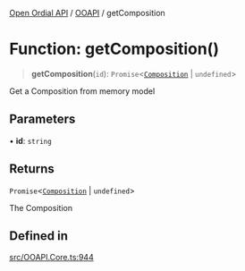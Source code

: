 [Open Ordial API](../../README.md) / [OOAPI](../README.md) / getComposition

# Function: getComposition()

> **getComposition**(`id`): `Promise`\<[`Composition`](../classes/Composition.md) \| `undefined`\>

Get a Composition from memory model

## Parameters

• **id**: `string`

## Returns

`Promise`\<[`Composition`](../classes/Composition.md) \| `undefined`\>

The Composition

## Defined in

[src/OOAPI.Core.ts:944](https://github.com/open-ordinal/open-ordinal-api/blob/e5d3b68402ab6ae1542219b48b6d5e3ee2104984/src/OOAPI.Core.ts#L944)
